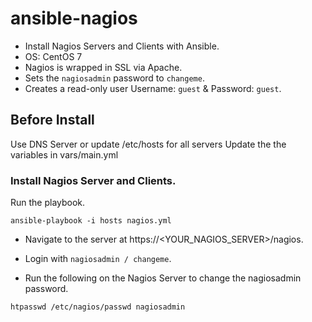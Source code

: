 # ansible-nagios

- Install Nagios Servers and Clients with Ansible.
- OS: CentOS 7
- Nagios is wrapped in SSL via Apache.
- Sets the ```nagiosadmin``` password to ```changeme```.
- Creates a read-only user Username: ```guest``` & Password: ```guest```.

## Before Install
Use DNS Server or update /etc/hosts for all servers
Update the the variables in vars/main.yml

### Install Nagios Server and Clients.
Run the playbook.

```
ansible-playbook -i hosts nagios.yml
```

- Navigate to the server at https://<YOUR_NAGIOS_SERVER>/nagios.
- Login with ```nagiosadmin / changeme```. 

- Run the following on the Nagios Server to change the nagiosadmin password.
```
htpasswd /etc/nagios/passwd nagiosadmin
```

